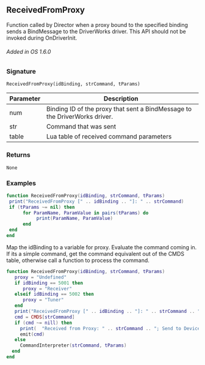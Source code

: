 ## ReceivedFromProxy

Function called by Director when a proxy bound to the specified binding sends a BindMessage to the DriverWorks driver. This API should not be invoked during OnDriverInit.

###### Added in OS 1.6.0


### Signature

`ReceivedFromProxy(idBinding, strCommand, tParams)`


| Parameter | Description |
| --- | --- |
| num | Binding ID of the proxy that sent a BindMessage to the DriverWorks driver. |
| str | Command that was sent |
| table | Lua table of received command parameters |


### Returns

`None`


### Examples

```lua
function ReceivedFromProxy(idBinding, strCommand, tParams)
 print("ReceivedFromProxy [" .. idBinding .. "]: " .. strCommand)
 if (tParams ~= nil) then
      for ParamName, ParamValue in pairs(tParams) do
           print(ParamName, ParamValue)
      end
 end
end
```

Map the idBinding to a variable for proxy. Evaluate the command coming in.  If its a simple command, get the command equivalent out of the CMDS table, otherwise call a function to process the command. 

```lua
function ReceivedFromProxy(idBinding, strCommand, tParams)
   proxy = "Undefined"
   if idBinding == 5001 then
      proxy = "Receiver"
   elseif idBinding == 5002 then
      proxy = "Tuner"
   end
   print("ReceivedFromProxy [" .. idBinding .. "]: " .. strCommand .. " for " .. proxy)
   cmd = CMDS[strCommand] 
   if (cmd ~= nill) then
     print(  "Received from Proxy: " .. strCommand .. "; Send to Device: " .. cmd)
     emit(cmd)
   else
     CommandInterpreter(strCommand, tParams)
  end
end
```



